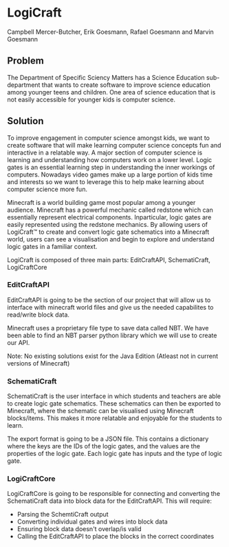 # LogiCraft
Campbell Mercer-Butcher, Erik Goesmann, Rafael Goesmann and Marvin Goesmann
## Problem
The Department of Specific Sciency Matters has a Science Education sub-department that wants to create software to improve science education among younger teens and children. One area of science education that is not easily accessible for younger kids is computer science.

## Solution
To improve engagement in computer science amongst kids, we want to create software that will make learning computer science concepts fun and interactive in a relatable way. A major section of computer science is learning and understanding how computers work on a lower level. Logic gates is an essential learning step in understanding the inner workings of computers. Nowadays video games make up a large portion of kids time and interests so we want to leverage this to help make learning about computer science more fun.

Minecraft is a world building game most popular among a younger audience. Minecraft has a powerful mechanic called redstone which can essentially represent electrical components. Inparticular, logic gates are  easily represented using the redstone mechanics. By allowing users of LogiCraft™ to create and convert logic gate schematics into a Minecraft world, users can see a visualisation and begin to explore and understand logic gates in a familiar context.

LogiCraft is composed of three main parts: EditCraftAPI, SchematiCraft, LogiCraftCore

### EditCraftAPI
EditCraftAPI is going to be the section of our project that will allow us to interface with minecraft world files and give us the needed capabilites to read/write block data.

Minecraft uses a proprietary file type to save data called NBT. We have been able to find an NBT parser python library which we will use to create our API.

Note: No existing solutions exist for the Java Edition (Atleast not in current versions of Minecraft)

### SchematiCraft
SchematiCraft is the user interface in which students and teachers are able to create logic gate schematics. These schematics can then be exported to Minecraft, where the schematic can be visualised using Minecraft blocks/items. This makes it more relatable and enjoyable for the students to learn.

The export format is going to be a JSON file. This contains a dictionary where the keys are the IDs of the logic gates, and the values are the properties of the logic gate. Each logic gate has inputs and the type of logic gate.

### LogiCraftCore
LogiCraftCore is going to be responsible for connecting and converting the SchematiCraft data into block data for the EditCraftAPI.
This will require:
 - Parsing the SchemtiCraft output
 - Converting individual gates and wires into block data
 - Ensuring block data doesn't overlap/is valid
 - Calling the EditCraftAPI to place the blocks in the correct coordinates

